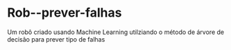 # Rob--prever-falhas
Um robô criado usando Machine Learning utilziando o método de árvore de decisão para prever tipo de falhas
